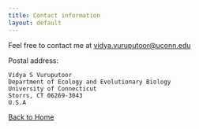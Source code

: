 ```yaml
---
title: Contact information
layout: default
---
```


Feel free to contact me at <vidya.vuruputoor@uconn.edu>

Postal address:

    Vidya S Vuruputoor
    Department of Ecology and Evolutionary Biology
    University of Connecticut
    Storrs, CT 06269-3043
    U.S.A
  
[Back to Home](vidsvur.githib.io)
